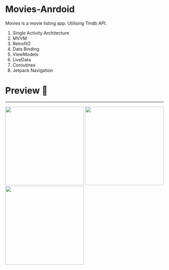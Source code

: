 # Movies-Anrdoid

Movies is a movie listing app. Utilising Tmdb API.

1. Single Activity Architecture
2. MVVM
3. Retrofit2
4. Data Binding
5. ViewModels
6. LiveData
7. Coroutines
8. Jetpack Navigation


# Preview 👀

___________________________________________________________________________________________________________________________________________________________________________

<p float="left">
  
  <img src="https://github.com/ajay1271/Movies-Anrdoid/blob/main/app/src/main/res/drawable/Screenshot_20220120-195801_Cinema.jpg" width="250" /> 
  <img src="https://github.com/ajay1271/Movies-Anrdoid/blob/main/app/src/main/res/drawable/Screenshot_20220120-200008_Cinema.jpg" width="250" />
  <img src="https://github.com/ajay1271/Movies-Anrdoid/blob/main/app/src/main/res/drawable/Screenshot_20220120-200040_Cinema.jpg" width="250" />
</p>
